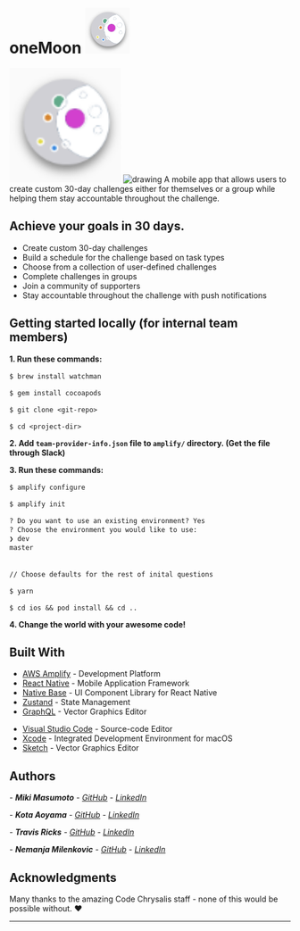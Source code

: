 # oneMoon ![Test Image 3](/src/assets/img/oneMoon-logo.png)

<img src="/src/assets/img/oneMoon-logo.png" width="200">

<img src="drawing.jpg" alt="drawing" width="200"/>
A mobile app that allows users to create custom 30-day challenges either for themselves or a group while helping them stay accountable throughout the challenge.

## Achieve your goals in 30 days.

- Create custom 30-day challenges
- Build a schedule for the challenge based on task types
- Choose from a collection of user-defined challenges
- Complete challenges in groups
- Join a community of supporters
- Stay accountable throughout the challenge with push notifications

## Getting started locally (for internal team members)

**1. Run these commands:**

```
$ brew install watchman
```

```
$ gem install cocoapods
```

```
$ git clone <git-repo>
```

```
$ cd <project-dir>

```

**2. Add `team-provider-info.json` file to `amplify/` directory. (Get the file through Slack)**

**3. Run these commands:**

```
$ amplify configure
```

```
$ amplify init
```

```
? Do you want to use an existing environment? Yes
? Choose the environment you would like to use:
❯ dev
master


// Choose defaults for the rest of inital questions
```

```
$ yarn

```

```
$ cd ios && pod install && cd ..

```

**4. Change the world with your awesome code!**

## Built With

- [AWS Amplify](https://aws.amazon.com/amplify/) - Development Platform
- [React Native](https://reactnative.dev/) - Mobile Application Framework
- [Native Base](https://nativebase.io/) - UI Component Library for React Native
- [Zustand](https://github.com/react-spring/zustand) - State Management
- [GraphQL](https://graphql.org/) - Vector Graphics Editor

* [Visual Studio Code](https://code.visualstudio.com/) - Source-code Editor
* [Xcode](https://developer.apple.com/xcode/) - Integrated Development Environment for macOS
* [Sketch](https://www.sketch.com/) - Vector Graphics Editor

## Authors

_- **Miki Masumoto** - [GitHub](https://github.com/masumomo) - [LinkedIn](https://www.linkedin.com/in/miki-masumoto/)_

_- **Kota Aoyama** - [GitHub](https://github.com/KotaAoyama) - [LinkedIn](https://www.linkedin.com/in/kota-aoyama/)_

_- **Travis Ricks** - [GitHub](https://github.com/travisricks) - [LinkedIn](https://www.linkedin.com/in/travis-ricks/)_

_- **Nemanja Milenkovic** - [GitHub](https://github.com/NemanjaMilenkovic) - [LinkedIn](https://www.linkedin.com/in/NemanjaMilenkovic/)_

## Acknowledgments

Many thanks to the amazing Code Chrysalis staff - none of this would be possible without. ❤️

---
